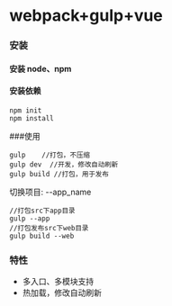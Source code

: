 # webpack+gulp+vue
### 安装
#### 安装 node、npm
#### 安装依赖

    npm init
    npm install

###使用


    gulp    //打包，不压缩
    gulp dev  //开发，修改自动刷新
    gulp build //打包，用于发布

切换项目: --app_name

    //打包src下app目录
    gulp --app
    //打包发布src下web目录
    gulp build --web


### 特性
- 多入口、多模块支持
- 热加载，修改自动刷新

